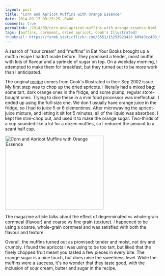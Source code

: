 ```yaml
---
layout: post
title: "Corn and Apricot Muffins with Orange Essence"
date: 2014-09-17 09:25:25 -0400
comments: true
permalink: /2014/09/corn-and-apricot-muffins-with-orange-essence.html
tags: [muffins, cornmeal, dried apricot, Cook's Illustrated]
thumbnail: https://farm6.staticflickr.com/5551/15253923426_b0943cc403_t.jpg
---
```


A search of “sour cream” and ”muffins” in Eat Your Books brought up a
muffin recipe I hadn't made before. They promised a tender, moist muffin
with lots of flavour and a sprinkle of sugar on top. On a weekday morning, 
I attempted to make them for breakfast, but they turned out to be more 
work than I anticipated.

The original [recipe](http://makeourdailybread.wordpress.com/2013/01/21/corn-and-apricot-muffins-with-orange-essence/) comes from Cook's Illustrated in their Sep 2002 issue. 
My first step was to chop up the dried apricots. I literally had a mixed
bag: some tart, dark orange ones in the fridge, and some plump, regular
store-bought ones.  Trying to dice these in a mini food processor was
ineffectual. I ended up using the full-size one. We don't usually have
orange juice in the fridge, so I had to juice 5 or 6 clementines. After
microwaving the apricot-juice mixture, and letting it sit for 5 minutes,
all of the liquid was absorbed.  I kept the mini-chop out, and used it
to make the orange sugar. Two-thirds of a cup sounded like a lot for a
dozen muffins, so I reduced the amount to a scant half cup.

<a href="https://www.flickr.com/photos/gnuf/15253923426" title="Corn and
Apricot Muffins with Orange Essence by Eric Fung, on Flickr"><img
src="https://farm6.staticflickr.com/5551/15253923426_b0943cc403_n.jpg"
width="320" height="240" alt="Corn and Apricot Muffins with Orange
Essence"></a>

The magazine article talks about the effect of degerminated vs
whole-grain cornmeal (flavour) and coarse vs fine grain (texture). I
happened to be using a coarse, whole-grain cornmeal and was satisfied
with both the flavour and texture.

Overall, the muffins turned out as promised: tender and moist, not dry
and crumbly. I found the apricots I was using to be too tart, but liked
that the finely chopped fruit meant you tasted a few pieces in every
bite. The orange sugar is a nice touch, but does raise the sweetness
level. While the muffins were a success, it's no wonder that they taste
good, with the inclusion of sour cream, butter and sugar in the
recipe.

